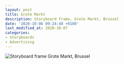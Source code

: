 ```yaml
---
layout: post
title: Grote Markt
description: Storyboard frame, Grote Markt, Brussel
date: '2020-10-06 09:24:48 +0100'
last_modified_at: 2020-10-07
categories:
- Storyboards
- Advertising
---
```

![Storyboard frame Grote Markt, Brussel](/images/Victoria-rough-storyboard-second-pass-board-01.png)